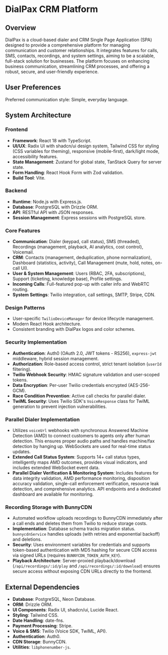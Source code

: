 # DialPax CRM Platform

## Overview
DialPax is a cloud-based dialer and CRM Single Page Application (SPA) designed to provide a comprehensive platform for managing communication and customer relationships. It integrates features for calls, SMS, contacts, recordings, and system settings, aiming to be a scalable, full-stack solution for businesses. The platform focuses on enhancing business communication, streamlining CRM processes, and offering a robust, secure, and user-friendly experience.

## User Preferences
Preferred communication style: Simple, everyday language.

## System Architecture

### Frontend
-   **Framework**: React 18 with TypeScript.
-   **UI/UX**: Radix UI with shadcn/ui design system, Tailwind CSS for styling (CSS variables for theming), responsive (mobile-first), dark/light mode, accessibility features.
-   **State Management**: Zustand for global state, TanStack Query for server state.
-   **Form Handling**: React Hook Form with Zod validation.
-   **Build Tool**: Vite.

### Backend
-   **Runtime**: Node.js with Express.js.
-   **Database**: PostgreSQL with Drizzle ORM.
-   **API**: RESTful API with JSON responses.
-   **Session Management**: Express sessions with PostgreSQL store.

### Core Features
-   **Communication**: Dialer (keypad, call status), SMS (threaded), Recordings (management, playback, AI analytics, cost control), Voicemail.
-   **CRM**: Contacts (management, deduplication, phone normalization), Dashboard (statistics, activity), Call Management (mute, hold, notes, on-call UI).
-   **User & System Management**: Users (RBAC, 2FA, subscriptions), Support (ticketing, knowledge base), Profile settings.
-   **Incoming Calls**: Full-featured pop-up with caller info and WebRTC routing.
-   **System Settings**: Twilio integration, call settings, SMTP, Stripe, CDN.

### Design Patterns
-   User-specific `TwilioDeviceManager` for device lifecycle management.
-   Modern React Hook architecture.
-   Consistent branding with DialPax logos and color schemes.

### Security Implementation
-   **Authentication**: Auth0 (OAuth 2.0, JWT tokens - RS256), `express-jwt` middleware, hybrid session management.
-   **Authorization**: Role-based access control, strict tenant isolation (`userId` filtering).
-   **Twilio Webhook Security**: HMAC signature validation and user-scoped tokens.
-   **Data Encryption**: Per-user Twilio credentials encrypted (AES-256-GCM).
-   **Race Condition Prevention**: Active call checks for parallel dialer.
-   **TwiML Security**: Uses Twilio SDK's `VoiceResponse` class for TwiML generation to prevent injection vulnerabilities.

### Parallel Dialer Implementation
-   Utilizes `voiceUrl` webhooks with synchronous Answered Machine Detection (AMD) to connect customers to agents only after human detection. This ensures proper audio paths and handles machine/fax detection by hanging up. WebSockets are used for real-time status updates.
-   **Extended Call Status System**: Supports 14+ call status types, intelligently maps AMD outcomes, provides visual indicators, and includes extended WebSocket event data.
-   **Parallel Dialer Verification & Monitoring System**: Includes features for data integrity validation, AMD performance monitoring, disposition accuracy validation, single-call enforcement verification, resource leak detection, and comprehensive analytics. API endpoints and a dedicated dashboard are available for monitoring.

### Recording Storage with BunnyCDN
-   Automated workflow uploads recordings to BunnyCDN immediately after a call ends and deletes them from Twilio to reduce storage costs.
-   **Implementation**: Database schema tracks migration status. `bunnycdnService` handles uploads (with retries and exponential backoff) and deletions.
-   **Security**: Uses environment variables for credentials and supports token-based authentication with MD5 hashing for secure CDN access via signed URLs (requires `BUNNYCDN_TOKEN_AUTH_KEY`).
-   **Playback Architecture**: Server-proxied playback/download (`/api/recordings/:id/play` and `/api/recordings/:id/download`) ensures secure access without exposing CDN URLs directly to the frontend.

## External Dependencies

-   **Database**: PostgreSQL, Neon Database.
-   **ORM**: Drizzle ORM.
-   **UI Components**: Radix UI, shadcn/ui, Lucide React.
-   **Styling**: Tailwind CSS.
-   **Date Handling**: date-fns.
-   **Payment Processing**: Stripe.
-   **Voice & SMS**: Twilio (Voice SDK, TwiML, API).
-   **Authentication**: Auth0.
-   **CDN Storage**: BunnyCDN.
-   **Utilities**: `libphonenumber-js`.